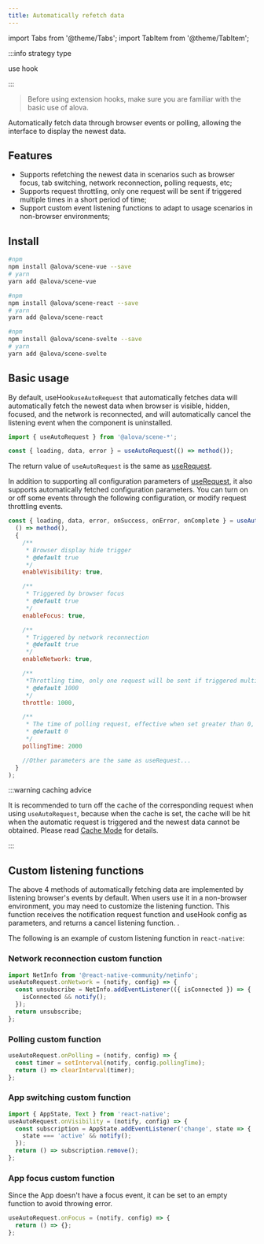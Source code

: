 ```yaml
---
title: Automatically refetch data
---
```


import Tabs from '@theme/Tabs';
import TabItem from '@theme/TabItem';

:::info strategy type

use hook

:::

> Before using extension hooks, make sure you are familiar with the basic use of alova.

Automatically fetch data through browser events or polling, allowing the interface to display the newest data.

## Features

- Supports refetching the newest data in scenarios such as browser focus, tab switching, network reconnection, polling requests, etc;
- Supports request throttling, only one request will be sent if triggered multiple times in a short period of time;
- Support custom event listening functions to adapt to usage scenarios in non-browser environments;

## Install

<Tabs groupId="framework">
<TabItem value="1" label="vue composition">

```bash
#npm
npm install @alova/scene-vue --save
# yarn
yarn add @alova/scene-vue

```

</TabItem>
<TabItem value="2" label="react">

```bash
#npm
npm install @alova/scene-react --save
# yarn
yarn add @alova/scene-react

```

</TabItem>

<TabItem value="3" label="svelte">

```bash
#npm
npm install @alova/scene-svelte --save
# yarn
yarn add @alova/scene-svelte

```

</TabItem>
</Tabs>

## Basic usage

By default, useHook`useAutoRequest` that automatically fetches data will automatically fetch the newest data when browser is visible, hidden, focused, and the network is reconnected, and will automatically cancel the listening event when the component is uninstalled.

```javascript
import { useAutoRequest } from '@alova/scene-*';

const { loading, data, error } = useAutoRequest(() => method());
```

The return value of `useAutoRequest` is the same as [useRequest](/api/core-hooks#userequest).

In addition to supporting all configuration parameters of [useRequest](/api/core-hooks#userequest), it also supports automatically fetched configuration parameters. You can turn on or off some events through the following configuration, or modify request throttling events.

```javascript
const { loading, data, error, onSuccess, onError, onComplete } = useAutoRequest(
  () => method(),
  {
    /**
     * Browser display hide trigger
     * @default true
     */
    enableVisibility: true,

    /**
     * Triggered by browser focus
     * @default true
     */
    enableFocus: true,

    /**
     * Triggered by network reconnection
     * @default true
     */
    enableNetwork: true,

    /**
     *Throttling time, only one request will be sent if triggered multiple times within a certain period, unit ms
     * @default 1000
     */
    throttle: 1000,

    /**
     * The time of polling request, effective when set greater than 0, unit ms
     * @default 0
     */
    pollingTime: 2000

    //Other parameters are the same as useRequest...
  }
);
```

:::warning caching advice

It is recommended to turn off the cache of the corresponding request when using `useAutoRequest`, because when the cache is set, the cache will be hit when the automatic request is triggered and the newest data cannot be obtained. Please read [Cache Mode](/tutorial/cache/mode) for details.

:::

## Custom listening functions

The above 4 methods of automatically fetching data are implemented by listening browser's events by default. When users use it in a non-browser environment, you may need to customize the listening function. This function receives the notification request function and useHook config as parameters, and returns a cancel listening function.
.

The following is an example of custom listening function in `react-native`:

### Network reconnection custom function

```javascript
import NetInfo from '@react-native-community/netinfo';
useAutoRequest.onNetwork = (notify, config) => {
  const unsubscribe = NetInfo.addEventListener(({ isConnected }) => {
    isConnected && notify();
  });
  return unsubscribe;
};
```

### Polling custom function

```javascript
useAutoRequest.onPolling = (notify, config) => {
  const timer = setInterval(notify, config.pollingTime);
  return () => clearInterval(timer);
};
```

### App switching custom function

```javascript
import { AppState, Text } from 'react-native';
useAutoRequest.onVisibility = (notify, config) => {
  const subscription = AppState.addEventListener('change', state => {
    state === 'active' && notify();
  });
  return () => subscription.remove();
};
```

### App focus custom function

Since the App doesn't have a focus event, it can be set to an empty function to avoid throwing error.

```javascript
useAutoRequest.onFocus = (notify, config) => {
  return () => {};
};
```
